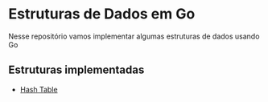 # Estruturas de Dados em Go

Nesse repositório vamos implementar algumas estruturas de dados usando Go

## Estruturas implementadas

* [Hash Table](hash-table)